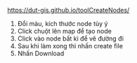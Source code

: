 https://dut-gis.github.io/toolCreateNodes/

1. Đổi màu, kích thước node tùy ý
2. Click chuột lên map để tạo node
3. Click vào node bất kì để vẽ đường đi
4. Sau khi làm xong thì nhấn create file
5. Nhấn Download